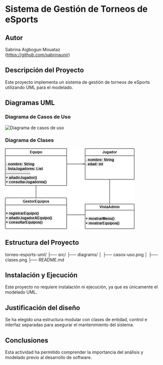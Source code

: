 # Sistema de Gestión de Torneos de eSports

## Autor
Sabrina Aigbogun Mouataz  
(https://github.com/sabrinaunir)

## Descripción del Proyecto

Este proyecto implementa un sistema de gestión de torneos de eSports utilizando UML para el modelado.

## Diagramas UML

### Diagrama de Casos de Uso
![Diagrama de casos de uso](diagrams/casos-uso.png)

### Diagrama de Clases
![Diagrama de clases](diagrams/clases.png)

## Estructura del Proyecto

torneo-esports-uml/
├── src/
├── diagrams/
│   ├── casos-uso.png
│   ├── clases.png
├── README.md

## Instalación y Ejecución

Este proyecto no requiere instalación ni ejecución, ya que es únicamente el modelado UML.

## Justificación del diseño

Se ha elegido una estructura modular con clases de entidad, control e interfaz separadas para asegurar el mantenimiento del sistema.

## Conclusiones

Esta actividad ha permitido comprender la importancia del análisis y modelado previo al desarrollo de software.
